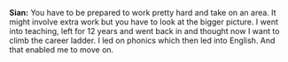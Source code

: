 **Sian:** You have to be prepared to work pretty hard and take on an area. It might involve extra work but you have to look at the bigger picture. I went into teaching, left for 12 years and went back in and thought now I want to climb the career ladder. I led on phonics which then led into English. And that enabled me to move on.
